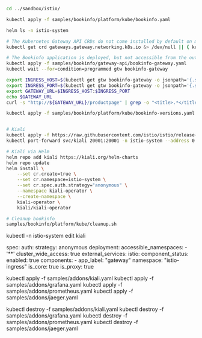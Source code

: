 ```sh
cd ../sandbox/istio/

kubectl apply -f samples/bookinfo/platform/kube/bookinfo.yaml

helm ls -n istio-system

# The Kubernetes Gateway API CRDs do not come installed by default on most Kubernetes clusters, so make sure they are installed before using the Gateway API.
kubectl get crd gateways.gateway.networking.k8s.io &> /dev/null || { kubectl kustomize "github.com/kubernetes-sigs/gateway-api/config/crd?ref=v1.1.0" | kubectl apply -f -; }

# The Bookinfo application is deployed, but not accessible from the outside. To make it accessible, you need to create an ingress gateway, which maps a path to a route at the edge of your mesh.
kubectl apply -f samples/bookinfo/gateway-api/bookinfo-gateway.yaml
kubectl wait --for=condition=programmed gtw bookinfo-gateway

export INGRESS_HOST=$(kubectl get gtw bookinfo-gateway -o jsonpath='{.status.addresses[0].value}')
export INGRESS_PORT=$(kubectl get gtw bookinfo-gateway -o jsonpath='{.spec.listeners[?(@.name=="http")].port}')
export GATEWAY_URL=$INGRESS_HOST:$INGRESS_PORT
echo $GATEWAY_URL
curl -s "http://${GATEWAY_URL}/productpage" | grep -o "<title>.*</title>"

kubectl apply -f samples/bookinfo/platform/kube/bookinfo-versions.yaml


# Kiali
kubectl apply -f https://raw.githubusercontent.com/istio/istio/release-1.22/samples/addons/kiali.yaml
kubectl port-forward svc/kiali 20001:20001 -n istio-system --address 0.0.0.0

# Kiali via Helm
helm repo add kiali https://kiali.org/helm-charts
helm repo update
helm install \
    --set cr.create=true \
    --set cr.namespace=istio-system \
    --set cr.spec.auth.strategy="anonymous" \
    --namespace kiali-operator \
    --create-namespace \
    kiali-operator \
    kiali/kiali-operator

# Cleanup bookinfo
samples/bookinfo/platform/kube/cleanup.sh
```

kubectl -n istio-system edit kiali 

spec:
  auth:
    strategy: anonymous
  deployment:
    accessible_namespaces:
    - '**'
  cluster_wide_access: true
  external_services:
    istio:
      component_status:
        enabled: true
        components:
        - app_label: "gateway"
          namespace: "istio-ingress"
          is_core: true
          is_proxy: true


kubectl apply -f samples/addons/kiali.yaml 
kubectl apply -f samples/addons/grafana.yaml 
kubectl apply -f samples/addons/prometheus.yaml 
kubectl apply -f samples/addons/jaeger.yaml

kubectl destroy -f samples/addons/kiali.yaml 
kubectl destroy -f samples/addons/grafana.yaml 
kubectl destroy -f samples/addons/prometheus.yaml 
kubectl destroy -f samples/addons/jaeger.yaml
